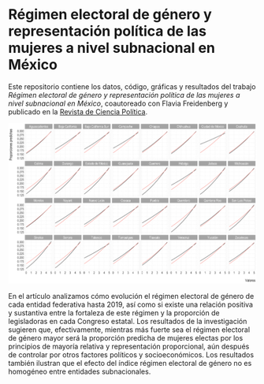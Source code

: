 # Régimen electoral de género y representación política de las mujeres a nivel subnacional en México

Este repositorio contiene los datos, código, gráficas y resultados del trabajo *Régimen electoral de género y representación política de las mujeres a nivel subnacional en México*, coautoreado con Flavia Freidenberg y publicado en la [Revista de Ciencia Política](http://ojs.uc.cl/index.php/rcp/article/view/33855).

![My image](https://github.com/segasi/donde_ganan_las_mujeres/blob/master/03_graficas/figura_6_predicciones_con_efectos_aleatorios_modelo_2_mr.png)

En el artículo analizamos cómo evolución el régimen electoral de género de cada entidad federativa hasta 2019, así como si existe una relación positiva y sustantiva entre la fortaleza de este régimen y la proporción de legisladoras en cada Congreso estatal. Los resultados de la investigación sugieren que, efectivamente, mientras más fuerte sea el régimen electoral de género mayor será la proporción predicha de mujeres electas por los principios de mayoría relativa y representación proporcional, aún después de controlar por otros factores políticos y socioeconómicos. Los resultados también ilustran que el efecto del índice régimen electoral de género no es homogéneo entre entidades subnacionales.